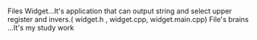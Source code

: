 # 
Files Widget...It's application that can output string and select upper register and invers.( widget.h , widget.cpp, widget.main.cpp)
File's brains ...It's my study work
